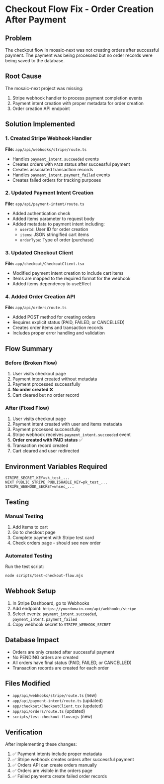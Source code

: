 # Checkout Flow Fix - Order Creation After Payment

## Problem
The checkout flow in mosaic-next was not creating orders after successful payment. The payment was being processed but no order records were being saved to the database.

## Root Cause
The mosaic-next project was missing:
1. Stripe webhook handler to process payment completion events
2. Payment intent creation with proper metadata for order creation
3. Order creation API endpoint

## Solution Implemented

### 1. Created Stripe Webhook Handler
**File:** `app/api/webhooks/stripe/route.ts`

- Handles `payment_intent.succeeded` events
- Creates orders with `PAID` status after successful payment
- Creates associated transaction records
- Handles `payment_intent.payment_failed` events
- Creates failed orders for tracking purposes

### 2. Updated Payment Intent Creation
**File:** `app/api/payment-intent/route.ts`

- Added authentication check
- Added items parameter to request body
- Added metadata to payment intent including:
  - `userId`: User ID for order creation
  - `items`: JSON stringified cart items
  - `orderType`: Type of order (purchase)

### 3. Updated Checkout Client
**File:** `app/checkout/CheckoutClient.tsx`

- Modified payment intent creation to include cart items
- Items are mapped to the required format for the webhook
- Added items dependency to useEffect

### 4. Added Order Creation API
**File:** `app/api/orders/route.ts`

- Added POST method for creating orders
- Requires explicit status (PAID, FAILED, or CANCELLED)
- Creates order items and transaction records
- Includes proper error handling and validation

## Flow Summary

### Before (Broken Flow)
1. User visits checkout page
2. Payment intent created without metadata
3. Payment processed successfully
4. **No order created** ❌
5. Cart cleared but no order record

### After (Fixed Flow)
1. User visits checkout page
2. Payment intent created with user and items metadata
3. Payment processed successfully
4. Stripe webhook receives `payment_intent.succeeded` event
5. **Order created with PAID status** ✅
6. Transaction record created
7. Cart cleared and user redirected

## Environment Variables Required

```env
STRIPE_SECRET_KEY=sk_test_...
NEXT_PUBLIC_STRIPE_PUBLISHABLE_KEY=pk_test_...
STRIPE_WEBHOOK_SECRET=whsec_...
```

## Testing

### Manual Testing
1. Add items to cart
2. Go to checkout page
3. Complete payment with Stripe test card
4. Check orders page - should see new order

### Automated Testing
Run the test script:
```bash
node scripts/test-checkout-flow.mjs
```

## Webhook Setup

1. In Stripe Dashboard, go to Webhooks
2. Add endpoint: `https://yourdomain.com/api/webhooks/stripe`
3. Select events: `payment_intent.succeeded`, `payment_intent.payment_failed`
4. Copy webhook secret to `STRIPE_WEBHOOK_SECRET`

## Database Impact

- Orders are only created after successful payment
- No PENDING orders are created
- All orders have final status (PAID, FAILED, or CANCELLED)
- Transaction records are created for each order

## Files Modified

- `app/api/webhooks/stripe/route.ts` (new)
- `app/api/payment-intent/route.ts` (updated)
- `app/checkout/CheckoutClient.tsx` (updated)
- `app/api/orders/route.ts` (updated)
- `scripts/test-checkout-flow.mjs` (new)

## Verification

After implementing these changes:
1. ✅ Payment intents include proper metadata
2. ✅ Stripe webhook creates orders after successful payment
3. ✅ Orders API can create orders manually
4. ✅ Orders are visible in the orders page
5. ✅ Failed payments create failed order records
